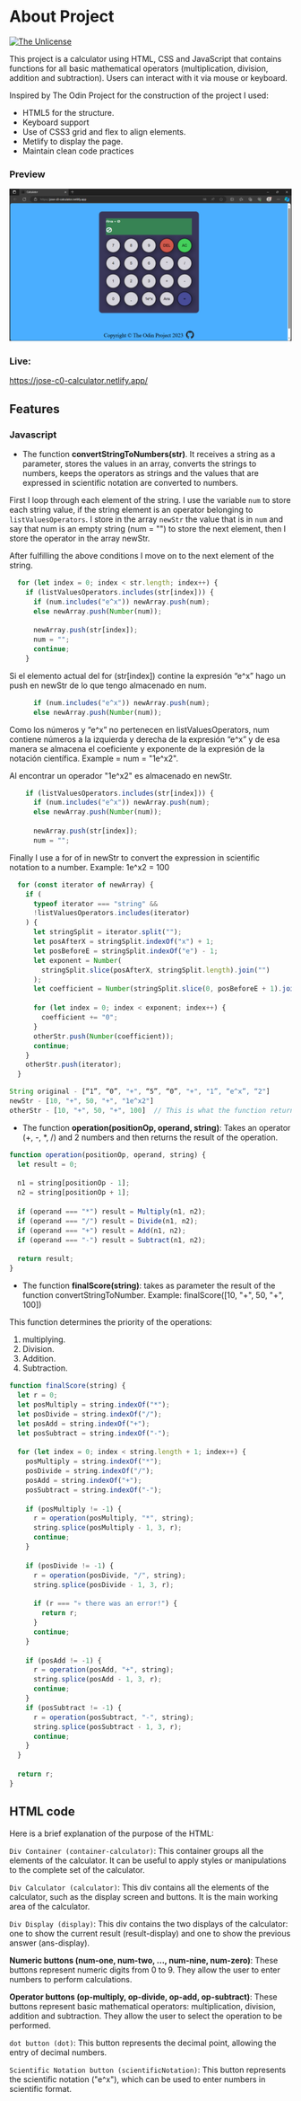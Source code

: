 # About Project

[![The Unlicense](https://upload.wikimedia.org/wikipedia/commons/e/ee/Unlicense_Blue_Badge.svg)](https://choosealicense.com/licenses/unlicense/)

This project is a calculator using HTML, CSS and JavaScript that contains functions for all basic mathematical operators (multiplication, division, addition and subtraction). Users can interact with it via mouse or keyboard.

Inspired by The Odin Project for the construction of the project I used:

- HTML5 for the structure.
- Keyboard support
- Use of CSS3 grid and flex to align elements.
- Metlify to display the page.
- Maintain clean code practices

### Preview
![](./images/preview.png)

### Live:
https://jose-c0-calculator.netlify.app/



## Features
### Javascript
                
- The function **convertStringToNumbers(str)**. It receives a string as a parameter, stores the values in an array, converts the strings to numbers, keeps the operators as strings and the values that are expressed in scientific notation are converted to numbers.

First I loop through each element of the string. I use the variable `num` to store each string value, if the string element is an operator belonging to `listValuesOperators`. I store in the array `newStr` the value that is in `num` and say that num is an empty string (num = "") to store the next element, then I store the operator in the array newStr. 

After fulfilling the above conditions I move on to the next element of the string.
```javascript
  for (let index = 0; index < str.length; index++) {
    if (listValuesOperators.includes(str[index])) {
      if (num.includes("e^x")) newArray.push(num);
      else newArray.push(Number(num));

      newArray.push(str[index]);
      num = "";
      continue;
    }
```

Si el elemento actual del for (str[index]) contine la expresión “e^x” hago un push en newStr de lo que tengo almacenado en num.
```javascript
      if (num.includes("e^x")) newArray.push(num);
      else newArray.push(Number(num));
```

Como los números y “e^x” no pertenecen en listValuesOperators, num contiene números a la izquierda y derecha de la expresión “e^x” y de esa manera se almacena el coeficiente y exponente de la expresión de la notación científica. Example = num = "1e^x2".

Al encontrar un operador "1e^x2" es almacenado en newStr. 

```javascript
    if (listValuesOperators.includes(str[index])) {
      if (num.includes("e^x")) newArray.push(num);
      else newArray.push(Number(num));

      newArray.push(str[index]);
      num = "";
```
Finally I use a for of in newStr to convert the expression in scientific notation to a number. Example: 1e^x2 = 100

```javascript
  for (const iterator of newArray) {
    if (
      typeof iterator === "string" &&
      !listValuesOperators.includes(iterator)
    ) {
      let stringSplit = iterator.split("");
      let posAfterX = stringSplit.indexOf("x") + 1;
      let posBeforeE = stringSplit.indexOf("e") - 1;
      let exponent = Number(
        stringSplit.slice(posAfterX, stringSplit.length).join("")
      );
      let coefficient = Number(stringSplit.slice(0, posBeforeE + 1).join(""));

      for (let index = 0; index < exponent; index++) {
        coefficient += "0";
      }
      otherStr.push(Number(coefficient));
      continue;
    }
    otherStr.push(iterator);
  }
```


```javascript
String original - [“1”, “0”, "+", “5”, “0”, "+", "1”, “e^x”, “2"]
newStr - [10, "+", 50, "+", "1e^x2"]
otherStr - [10, "+", 50, "+", 100]  // This is what the function returns.
```


- The function **operation(positionOp, operand, string)**: Takes an operator (+, -, *, /) and 2 numbers and then returns the result of the operation.

```javascript
function operation(positionOp, operand, string) {
  let result = 0;

  n1 = string[positionOp - 1];
  n2 = string[positionOp + 1];

  if (operand === "*") result = Multiply(n1, n2);
  if (operand === "/") result = Divide(n1, n2);
  if (operand === "+") result = Add(n1, n2);
  if (operand === "-") result = Subtract(n1, n2);

  return result;
}
```

- The function **finalScore(string)**: takes as parameter the result of the function convertStringToNumber. Example: finalScore([10, "+", 50, "+", 100])

This function determines the priority of the operations:
                
1. multiplying.
2. Division.
3. Addition.
4. Subtraction.

```javascript
function finalScore(string) {
  let r = 0;
  let posMultiply = string.indexOf("*");
  let posDivide = string.indexOf("/");
  let posAdd = string.indexOf("+");
  let posSubtract = string.indexOf("-");

  for (let index = 0; index < string.length + 1; index++) {
    posMultiply = string.indexOf("*");
    posDivide = string.indexOf("/");
    posAdd = string.indexOf("+");
    posSubtract = string.indexOf("-");

    if (posMultiply != -1) {
      r = operation(posMultiply, "*", string);
      string.splice(posMultiply - 1, 3, r);
      continue;
    }

    if (posDivide != -1) {
      r = operation(posDivide, "/", string);
      string.splice(posDivide - 1, 3, r);

      if (r === "💀 there was an error!") {
        return r;
      }
      continue;
    }

    if (posAdd != -1) {
      r = operation(posAdd, "+", string);
      string.splice(posAdd - 1, 3, r);
      continue;
    }
    if (posSubtract != -1) {
      r = operation(posSubtract, "-", string);
      string.splice(posSubtract - 1, 3, r);
      continue;
    }
  }

  return r;
}
```
## HTML code

Here is a brief explanation of the purpose of the HTML:

`Div Container (container-calculator)`: This container groups all the elements of the calculator. It can be useful to apply styles or manipulations to the complete set of the calculator.

`Div Calculator (calculator)`: This div contains all the elements of the calculator, such as the display screen and buttons. It is the main working area of the calculator.

`Div Display (display)`: This div contains the two displays of the calculator: one to show the current result (result-display) and one to show the previous answer (ans-display).

**Numeric buttons (num-one, num-two, ..., num-nine, num-zero)**: These buttons represent numeric digits from 0 to 9. They allow the user to enter numbers to perform calculations.

**Operator buttons (op-multiply, op-divide, op-add, op-subtract)**: These buttons represent basic mathematical operators: multiplication, division, addition and subtraction. They allow the user to select the operation to be performed.

`dot button (dot)`: This button represents the decimal point, allowing the entry of decimal numbers.

`Scientific Notation button (scientificNotation)`:
This button represents the scientific notation ("e^x"), which can be used to enter numbers in scientific format.

